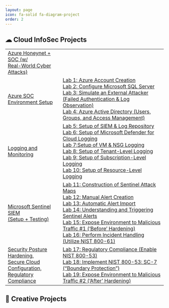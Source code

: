 ```yaml
---
layout: page
icon: fa-solid fa-diagram-project
order: 2
---
```


## ☁ **Cloud InfoSec Projects**
<table class="table-name">
  <tr>
    <td>
      <a href="https://google.com">Azure Honeynet + SOC (w/ <br>Real-World Cyber Attacks)</a>
    </td>
    <td></td>
  </tr>
  <tr>
    <td>
      <a href="https://google.com">Azure SOC Environment Setup</a>
    </td>
    <td> 
      <a href="https://google.com">Lab 1: Azure Account Creation</a><br>
      <a href="https://google.com">Lab 2: Configure Microsoft SQL Server</a><br>
      <a href="https://google.com">Lab 3: Simulate an External Attacker (Failed Authentication & Log Observation)</a><br>
      <a href="https://google.com">Lab 4: Azure Active Directory (Users, Groups, and Access Management)</a>
    </td>
  </tr>
  <tr>
    <td>
      <a href="https://google.com">Logging and Monitoring</a>
    </td>
    <td> 
      <a href="https://google.com">Lab 5: Setup of SIEM & Log Repository</a><br>
      <a href="https://google.com">Lab 6: Setup of Microsoft Defender for Cloud Logging</a><br>
      <a href="https://google.com">Lab 7:Setup of VM & NSG Logging </a><br>
      <a href="https://google.com">Lab 8: Setup of Tenant-Level Logging</a><br>
      <a href="https://google.com">Lab 9: Setup of Subscription-Level Logging</a><br>
      <a href="https://google.com">Lab 10: Setup of Resource-Level Logging</a>
    </td>
  </tr>
  <tr>
    <td>
      <a href="https://google.com">Microsoft Sentinel SIEM <br>(Setup + Testing)</a>
    </td>
    <td> 
      <a href="https://google.com">Lab 11: Construction of Sentinel Attack Maps</a><br>
      <a href="https://google.com">Lab 12: Manual Alert Creation</a><br>
      <a href="https://google.com">Lab 13: Automatic Alert Import</a><br>
      <a href="https://google.com">Lab 14: Understanding and Triggering Sentinel Alerts</a><br>
      <a href="https://google.com">Lab 15: Expose Environment to Malicious Traffic #1 (‘Before’ Hardening)</a><br>
      <a href="https://google.com">Lab 16: Perform Incident Handling (Utilize NIST 800-61)</a>
    </td>
  </tr>
  <tr>
    <td>
      <a href="https://google.com">Security Posture Hardening, <br>Secure Cloud Configuration, <br>Regulatory Compliance</a>
    </td>
    <td> 
      <a href="https://google.com">Lab 17: Regulatory Compliance (Enable NIST 800-53)</a><br>
      <a href="https://google.com">Lab 18: Implement NIST 800-53: SC-7 (“Boundary Protection”)</a><br>
      <a href="https://google.com">Lab 19: Expose Environment to Malicious Traffic #2 (‘After’ Hardening)</a>
    </td>
  </tr>
</table>


## 🎨 **Creative Projects**
